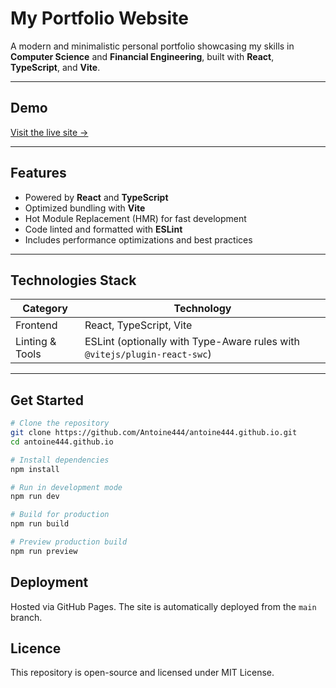 # My Portfolio Website

A modern and minimalistic personal portfolio showcasing my skills in **Computer Science** and **Financial Engineering**, built with **React**, **TypeScript**, and **Vite**.

---

##  Demo

[Visit the live site →](https://antoine444.github.io)

---

##  Features

- Powered by **React** and **TypeScript**
- Optimized bundling with **Vite**
- Hot Module Replacement (HMR) for fast development
- Code linted and formatted with **ESLint**
- Includes performance optimizations and best practices

---

##  Technologies Stack

| Category         | Technology                              |
|------------------|------------------------------------------|
| Frontend         | React, TypeScript, Vite                 |
| Linting & Tools  | ESLint (optionally with Type-Aware rules with `@vitejs/plugin-react-swc`) |

---

##  Get Started

```bash
# Clone the repository
git clone https://github.com/Antoine444/antoine444.github.io.git
cd antoine444.github.io

# Install dependencies
npm install

# Run in development mode
npm run dev

# Build for production
npm run build

# Preview production build
npm run preview
```

## Deployment

Hosted via GitHub Pages. The site is automatically deployed from the `main` branch.

## Licence

This repository is open-source and licensed under MIT License.
